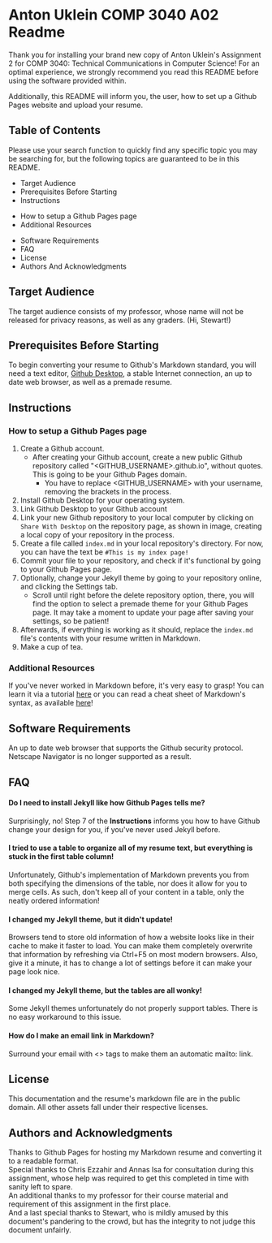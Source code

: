 # Anton Uklein COMP 3040 A02 Readme

Thank you for installing your brand new copy of Anton Uklein's Assignment 2 for COMP 3040: Technical Communications in Computer Science! For an optimal experience, we strongly recommend you read this README before using the software provided within.

Additionally, this README will inform you, the user, how to set up a Github Pages website and upload your resume.

## Table of Contents

Please use your search function to quickly find any specific topic you may be searching for, but the following topics are guaranteed to be in this README.

* Target Audience
* Prerequisites Before Starting
* Instructions
 + How to setup a Github Pages page
 + Additional Resources
* Software Requirements
* FAQ
* License
* Authors And Acknowledgments

## Target Audience

The target audience consists of my professor, whose name will not be released for privacy reasons, as well as any graders. (Hi, Stewart!)

## Prerequisites Before Starting

To begin converting your resume to Github's Markdown standard, you will need a text editor, [Github Desktop](https://desktop.github.com/), a stable Internet connection, an up to date web browser, as well as a premade resume.

## Instructions

### How to setup a Github Pages page

1. Create a Github account.
    + After creating your Github account, create a new public Github repository called "<GITHUB_USERNAME>.github.io", without quotes. This is going to be your Github Pages domain.  
      - You have to replace <GITHUB_USERNAME> with your username, removing the brackets in the process.
1. Install Github Desktop for your operating system.
2. Link Github Desktop to your Github account
3. Link your new Github repository to your local computer by clicking on `Share With Desktop` on the repository page, as shown in image, creating a local copy of your repository in the process.
5. Create a file called `index.md` in your local repository's directory. For now, you can have the text be `#This is my index page!`
6. Commit your file to your repository, and check if it's functional by going to your Github Pages page.
7. Optionally, change your Jekyll theme by going to your repository online, and clicking the Settings tab.
    + Scroll until right before the delete repository option, there, you will find the option to select a premade theme for your Github Pages page. It may take a moment to update your page after saving your settings, so be patient!
8. Afterwards, if everything is working as it should, replace the `index.md` file's contents with your resume written in Markdown.
9. Make a cup of tea.

### Additional Resources

If you've never worked in Markdown before, it's very easy to grasp! You can learn it via a tutorial [here](http://markdowntutorial.com) or you can read a cheat sheet of Markdown's syntax, as available [here](https://github.com/adam-p/markdown-here/wiki/Markdown-Cheatsheet)!

## Software Requirements

An up to date web browser that supports the Github security protocol. Netscape Navigator is no longer supported as a result.

## FAQ

#### **Do I need to install Jekyll like how Github Pages tells me?**

Surprisingly, no! Step 7 of the **Instructions** informs you how to have Github change your design for you, if you've never used Jekyll before.

#### **I tried to use a table to organize all of my resume text, but everything is stuck in the first table column!**

Unfortunately, Github's implementation of Markdown prevents you from both specifying the dimensions of the table, nor does it allow for you to merge cells. As such, don't keep all of your content in a table, only the neatly ordered information!

#### **I changed my Jekyll theme, but it didn't update!**

Browsers tend to store old information of how a website looks like in their cache to make it faster to load. You can make them completely overwrite that information by refreshing via Ctrl+F5 on most modern browsers. Also, give it a minute, it has to change a lot of settings before it can make your page look nice.

#### **I changed my Jekyll theme, but the tables are all wonky!**

Some Jekyll themes unfortunately do not properly support tables. There is no easy workaround to this issue.

#### **How do I make an email link in Markdown?**

Surround your email with <> tags to make them an automatic mailto: link.

## License

This documentation and the resume's markdown file are in the public domain. All other assets fall under their respective licenses.

## Authors and Acknowledgments

Thanks to Github Pages for hosting my Markdown resume and converting it to a readable format.  
Special thanks to Chris Ezzahir and Annas Isa for consultation during this assignment, whose help was required to get this completed in time with sanity left to spare.  
An additional thanks to my professor for their course material and requirement of this assignment in the first place.  
And a last special thanks to Stewart, who is mildly amused by this document's pandering to the crowd, but has the integrity to not judge this document unfairly.